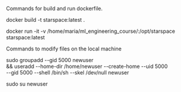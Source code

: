 Commands for build and run dockerfile.

docker build -t starspace:latest .

docker run -it -v /home/maria/ml_engineering_course/:/opt/starspace starspace:latest

Commands to modify files on the local machine

sudo groupadd --gid 5000 newuser \
    && useradd --home-dir /home/newuser --create-home --uid 5000 \
        --gid 5000 --shell /bin/sh --skel /dev/null newuser

sudo su newuser

